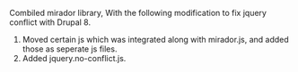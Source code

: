 Combiled mirador library, With the following modification to fix jquery conflict with Drupal 8.

1. Moved certain js which was integrated along with mirador.js, and added those as seperate js files.
2. Added jquery.no-conflict.js.
